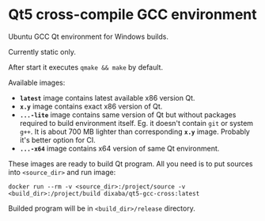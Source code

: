# Qt5 cross-compile GCC environment

Ubuntu GCC Qt environment for Windows builds.

Currently static only.

After start it executes `qmake && make` by default.

Available images:

* **`latest`** image contains latest available x86 version Qt.
* **`x.y`** image contains exact x86 version of Qt.
* **`...-lite`** image contains same version of Qt but without packages required to build environment itself. Eg. it doesn't contain `git` or system `g++`. It is about 700 MB lighter than corresponding **`x.y`** image. Probably it's better option for CI.
* **`...-x64`** image contains x64 version of same Qt environment.

These images are ready to build Qt program. All you need is to put sources into `<source_dir>` and run image:

    docker run --rm -v <source_dir>:/project/source -v <build_dir>:/project/build dixaba/qt5-gcc-cross:latest

Builded program will be in `<build_dir>/release` directory.

